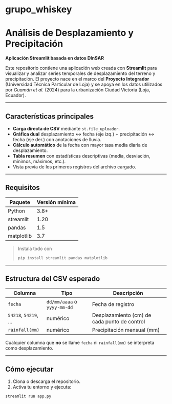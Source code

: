 # grupo_whiskey
# Análisis de Desplazamiento y Precipitación  
**Aplicación Streamlit basada en datos DInSAR**

Este repositorio contiene una aplicación web creada con **Streamlit** para visualizar y analizar series temporales de desplazamiento del terreno y precipitación. El proyecto nace en el marco del **Proyecto Integrador** (Universidad Técnica Particular de Loja) y se apoya en los datos utilizados por *Guamán et al.* (2024) para la urbanización Ciudad Victoria (Loja, Ecuador).

---

## Características principales
- **Carga directa de CSV** mediante `st.file_uploader`.
- **Gráfica dual** desplazamiento ↔ fecha (eje izq.) + precipitación ↔ fecha (eje der.) con anotaciones de lluvia.
- **Cálculo automático** de la fecha con mayor tasa media diaria de desplazamiento.
- **Tabla resumen** con estadísticas descriptivas (media, desviación, mínimos, máximos, etc.).
- Vista previa de los primeros registros del archivo cargado.

---

## Requisitos
| Paquete | Versión mínima |
|---------|----------------|
| Python  | 3.8+           |
| streamlit | 1.20 |
| pandas | 1.5 |
| matplotlib | 3.7 |

> Instala todo con  
> ```bash
> pip install streamlit pandas matplotlib
> ```

---

## Estructura del CSV esperado
| Columna        | Tipo | Descripción                                           |
|----------------|------|-------------------------------------------------------|
| `fecha`        | `dd/mm/aaaa` o `yyyy-mm-dd` | Fecha de registro |
| `54218`, `54219`, … | numérico | Desplazamiento (cm) de cada punto de control |
| `rainfall(mm)` | numérico | Precipitación mensual (mm) |

Cualquier columna que **no** se llame `fecha` ni `rainfall(mm)` se interpreta como desplazamiento.

---

## Cómo ejecutar

1. Clona o descarga el repositorio.  
2. Activa tu entorno y ejecuta:

```bash
streamlit run app.py
